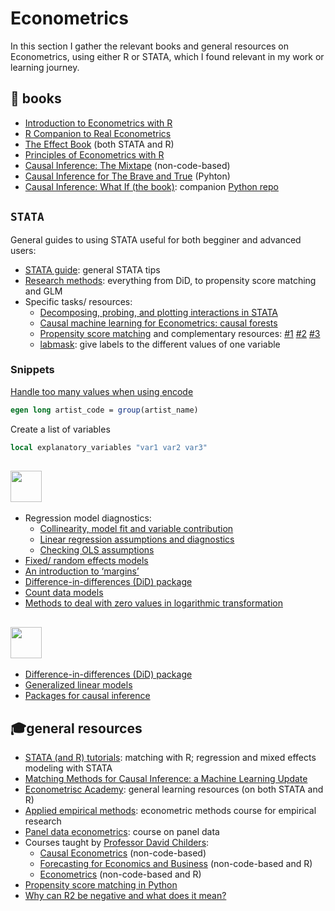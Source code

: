 # Econometrics
          
In this section I gather the relevant books and general resources on Econometrics, using either R or STATA, which I found relevant in my work or learning journey.

## 📖 books
- [Introduction to Econometrics with R](https://www.econometrics-with-r.org/index.html)
- [R Companion to Real Econometrics](https://bookdown.org/carillitony/bailey/)
- [The Effect Book](https://theeffectbook.net/ch-EventStudies.html?panelset=stata-code) (both STATA and R)
- [Principles of Econometrics with  R](https://bookdown.org/ccolonescu/RPoE4/)
- [Causal Inference: The Mixtape](https://mixtape.scunning.com/) (non-code-based)
- [Causal Inference for The Brave and True](https://matheusfacure.github.io/python-causality-handbook/landing-page.html) (Pyhton)
- [Causal Inference: What If (the book)](https://www.hsph.harvard.edu/miguel-hernan/causal-inference-book/): companion [Python repo](https://github.com/jrfiedler/causal_inference_python_code)


## ```STATA```
General guides to using STATA useful for both begginer and advanced users:
- [STATA guide](https://wlm.userweb.mwn.de/Stata/): general STATA tips
- [Research methods](https://clas.ucdenver.edu/marcelo-perraillon/teaching/health-services-research-methods-i-hsmp-7607): everything from DiD, to propensity score matching and GLM
- Specific tasks/ resources:
  - [Decomposing, probing, and plotting interactions in STATA](https://stats.oarc.ucla.edu/stata/seminars/interactions-stata/)
  - [Causal machine learning for Econometrics: causal forests](https://towardsdatascience.com/causal-machine-learning-for-econometrics-causal-forests-5ab3aec825a7)
  - [Propensity score matching](https://www.ssc.wisc.edu/sscc/pubs/stata_psmatch.htm) and complementary resources: [#1](https://www.stata.com/meeting/italy14/abstracts/materials/it14_grotta.pdf) [#2](https://rpubs.com/buidiengiau/psm-stata) [#3](https://medium.com/@thestataguide/propensity-score-matching-in-stata-ba77178e4611)
   - [labmask](http://fmwww.bc.edu/RePEc/bocode/l/labmask.html): give labels to the different values of one variable


### Snippets
[Handle too many values when using encode](https://www.statalist.org/forums/forum/general-stata-discussion/general/1359717-error-message-too-many-values-when-using-encode-command)
```stata
egen long artist_code = group(artist_name)
```

Create a list of variables
```stata
local explanatory_variables "var1 var2 var3"
```

## <img height=50 src="https://cdn.jsdelivr.net/gh/devicons/devicon/icons/rstudio/rstudio-original.svg" />
- Regression model diagnostics:
  - [Collinearity, model fit and variable contribution](https://cran.r-project.org/web/packages/olsrr/vignettes/regression_diagnostics.html)
  - [Linear regression assumptions and diagnostics](http://www.sthda.com/english/articles/39-regression-model-diagnostics/161-linear-regression-assumptions-and-diagnostics-in-r-essentials/)
  - [Checking OLS assumptions](https://www.rpubs.com/elliottb90/olsassumptions)
- [Fixed/ random effects models](https://rstudio-pubs-static.s3.amazonaws.com/372492_3e05f38dd3f248e89cdedd317d603b9a.html)
- [An introduction to ‘margins’](https://cran.r-project.org/web/packages/margins/vignettes/Introduction.html?utm_source=pocket_mylist)
- [Difference-in-differences (DiD) package](https://bcallaway11.github.io/did/)
- [Count data models](https://stats.oarc.ucla.edu/stata/seminars/regression-models-with-count-data/)
- [Methods to deal with zero values in logarithmic transformation](https://aosmith.rbind.io/2018/09/19/the-log-0-problem/#generate-log-normal-data-with-0-values)

## <img height=50 src="https://cdn.jsdelivr.net/gh/devicons/devicon/icons/python/python-original.svg" />
- [Difference-in-differences (DiD) package](https://differences.readthedocs.io/en/latest/getting_started/index.html)
- [Generalized linear models](https://towardsdatascience.com/scikit-learns-generalized-linear-models-4899695445fa)
- [Packages for causal inference](https://towardsdatascience.com/4-python-packages-to-learn-causal-analysis-9a8eaab9fdab)

## 🎓general resources
- [STATA (and R) tutorials](https://errickson.net/workshops.html): matching with R;  regression and mixed effects modeling with STATA
- [Matching Methods for Causal Inference: a Machine Learning Update](https://humboldt-wi.github.io/blog/research/applied_predictive_modeling_19/matching_methods/)
- [Econometrisc Academy](https://sites.google.com/site/econometricsacademy/home?authuser=0): general learning resources (on both STATA and R)
- [Applied empirical methods](https://github.com/paulgp/applied-methods-phd): econometric methods course for empirical research
- [Panel data econometrics](https://sites.google.com/view/christophe-hurlin/teaching-resources/panel-data-econometrics?utm_source=pocket_mylist): course on panel data
- Courses taught by [Professor David Childers](https://donskerclass.github.io/):
  - [Causal Econometrics](https://donskerclass.github.io/CausalEconometrics.html) (non-code-based)
  - [Forecasting for Economics and Business](https://donskerclass.github.io/Forecasting.html) (non-code-based and R)
  - [Econometrics](https://donskerclass.github.io/EconometricsII/Econometrics.html) (non-code-based and R)
- [Propensity score matching in Python](https://towardsdatascience.com/psmpy-propensity-score-matching-in-python-a3e0cd4d2631)
- [Why can R2 be negative and what does it mean?](https://stats.stackexchange.com/questions/183265/what-does-negative-r-squared-mean)
